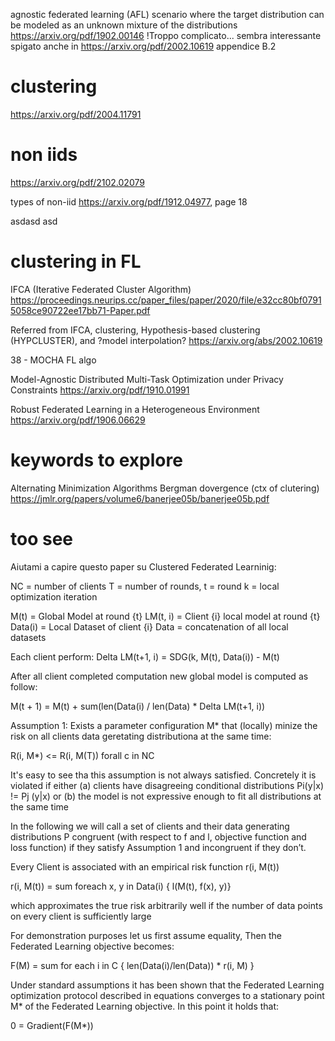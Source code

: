 agnostic federated learning (AFL)
scenario where the target distribution can be modeled as an unknown mixture of the distributions
https://arxiv.org/pdf/1902.00146
!Troppo complicato... sembra interessante 
spigato anche in https://arxiv.org/pdf/2002.10619 appendice B.2

# clustering
https://arxiv.org/pdf/2004.11791


# non iids
https://arxiv.org/pdf/2102.02079

types of non-iid
https://arxiv.org/pdf/1912.04977, page 18


asdasd
asd

# clustering in FL
IFCA (Iterative Federated Cluster Algorithm)
https://proceedings.neurips.cc/paper_files/paper/2020/file/e32cc80bf07915058ce90722ee17bb71-Paper.pdf

Referred from IFCA, 
    clustering, Hypothesis-based clustering (HYPCLUSTER), and ?model interpolation?
https://arxiv.org/abs/2002.10619 

38 - MOCHA FL algo

Model-Agnostic
Distributed Multi-Task Optimization under Privacy
Constraints
https://arxiv.org/pdf/1910.01991

Robust Federated Learning in a Heterogeneous
Environment
https://arxiv.org/pdf/1906.06629


# keywords to explore
Alternating Minimization Algorithms
Bergman dovergence (ctx of clutering) https://jmlr.org/papers/volume6/banerjee05b/banerjee05b.pdf

# too see


Aiutami a capire questo paper su Clustered Federated Learninig:

NC = number of clients
T = number of rounds, t = round
k = local optimization iteration

M(t) = Global Model at round {t}
LM(t, i) = Client {i} local model at round {t}
Data(i) = Local Dataset of client {i}
Data = concatenation of all local datasets

Each client perform:
Delta LM(t+1, i) = SDG(k, M(t), Data(i))  - M(t)

After all client completed computation new global model is computed as follow:

M(t + 1) = 
    M(t) + sum(len(Data(i) / len(Data) * Delta LM(t+1, i))

Assumption 1:
Exists a parameter configuration M* that (locally) minize the risk on all clients data geretating distributiona at the same time:

R(i, M*) <= R(i, M(T)) forall c in NC

It's easy to see tha this assumption is not always satisfied.
Concretely it is violated if either (a) clients have disagreeing
conditional distributions Pi(y|x) != Pj (y|x) or (b) the model is not expressive enough to fit all distributions at the same time

In the following we will call a set of clients and their data
generating distributions P congruent (with respect to f and l, objective function and loss function) if they satisfy Assumption 1 and incongruent if they don’t.


Every Client is associated with an empirical risk function r(i, M(t))

r(i, M(t)) = sum foreach x, y in Data(i) { l(M(t), f(x), y)}

which approximates the true risk arbitrarily well if the number
of data points on every client is sufficiently large

For demonstration purposes let us first assume equality, Then the Federated Learning objective becomes:

F(M) = sum for each i in C {
    len(Data(i)/len(Data)) * r(i, M)
}


Under standard assumptions it has been shown that the
Federated Learning optimization protocol described in equations converges to a stationary point M* of the Federated Learning objective. In this point it holds that:

0 = Gradient(F(M*))

